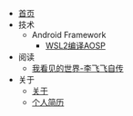 <!-- _navbar.md -->
- [首页](/)
- 技术
  - Android Framework
      - [WSL2编译AOSP](/TechArticles/AndroidFramework/Wsl2CompileAOSP/index.md)
- 阅读
  - [我看见的世界-李飞飞自传](/ReadBooks/我看见的世界-李飞飞自传/index.md)
- 关于
  - [关于](/About/about.md)
  - [个人简历](/About/resume.md)